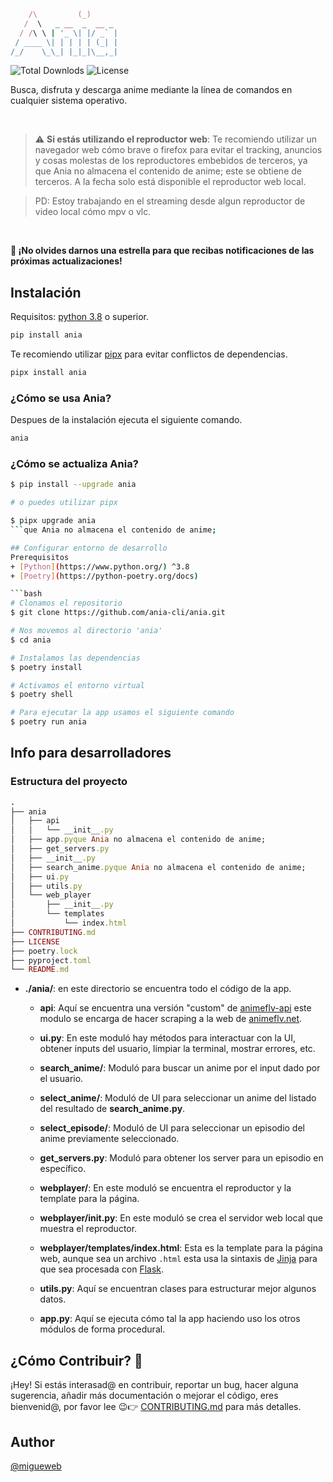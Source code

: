 ```ruby
    /\         (_)      
   /  \   _ __  _  __ _ 
  / /\ \ | '_ \| |/ _` |
 / ____ \| | | | | (_| |
/_/    \_\_| |_|_|\__,_|
```
<!-- Badges -->
<div  styles="display: flex;">
  <img alt="Total Downlods" src="https://img.shields.io/pepy/dt/ania">
  <img alt="License" src="https://img.shields.io/pypi/l/ania">
</div>
<!-- End badges -->

Busca, disfruta y descarga anime mediante la línea de comandos en cualquier sistema operativo.

<br/>

> ⚠️ **Si estás utilizando el reproductor web**: Te recomiendo utilizar un navegador web cómo brave o firefox para evitar el tracking, anuncios y cosas molestas de los reproductores embebidos de terceros, ya que Ania no almacena el contenido de anime; este se obtiene de terceros. A la fecha solo está disponible el reproductor web local.

> PD: Estoy trabajando en el streaming desde algun reproductor de video local cómo mpv o vlc.

<br/>

**🌟 ¡No olvides darnos una estrella para que recibas notificaciones de las próximas actualizaciones!**

## Instalación

Requisitos: [python 3.8](https://www.python.org/downloads/) o superior.
```bash
pip install ania
```

Te recomiendo utilizar [pipx](https://pipx.pypa.io/) para evitar conflictos de dependencias.

```bash 
pipx install ania
```

### ¿Cómo se usa Ania? 

Despues de la instalación ejecuta el siguiente comando.

```bash
ania
```

### ¿Cómo se actualiza Ania? 

```bash
$ pip install --upgrade ania

# o puedes utilizar pipx

$ pipx upgrade ania
```que Ania no almacena el contenido de anime;

## Configurar entorno de desarrollo
Prerequisitos
+ [Python](https://www.python.org/) ^3.8
+ [Poetry](https://python-poetry.org/docs)

```bash
# Clonamos el repositorio
$ git clone https://github.com/ania-cli/ania.git

# Nos movemos al directorio 'ania'
$ cd ania

# Instalamos las dependencias
$ poetry install

# Activamos el entorno virtual
$ poetry shell

# Para ejecutar la app usamos el siguiente comando
$ poetry run ania
```

## Info para desarrolladores
### Estructura del proyecto

```ruby
.
├── ania
│   ├── api
│   │   └── __init__.py
│   ├── app.pyque Ania no almacena el contenido de anime;
│   ├── get_servers.py
│   ├── __init__.py
│   ├── search_anime.pyque Ania no almacena el contenido de anime;
│   ├── ui.py
│   ├── utils.py
│   └── web_player
│       ├── __init__.py
│       └── templates
│           └── index.html
├── CONTRIBUTING.md
├── LICENSE
├── poetry.lock
├── pyproject.toml
└── README.md
```

+ **./ania/**: en este directorio se encuentra todo el código de la app.

    + **api**: Aquí se encuentra una versión "custom" de [animeflv-api](https://github.com/jorgeajimenezl/animeflv-api) este modulo se encarga de hacer scraping a la web de [animeflv.net](https://animeflv.net).

    + **ui.py**: En este moduló hay métodos para interactuar con la UI, obtener inputs del usuario, limpiar la terminal, mostrar errores, etc.

    + **search_anime/**: Moduló para buscar un anime por el input dado por el usuario.

    + **select_anime/**: Moduló de UI para seleccionar un anime del listado del resultado de **search_anime.py**.

    + **select_episode/**: Moduló de UI para seleccionar un episodio del anime previamente seleccionado.

    + **get_servers.py**: Moduló para obtener los server para un episodio en específico.

    + **webplayer/**: En este moduló se encuentra el reproductor y la template para la página.

    + **webplayer/__init__.py**: En este moduló se crea el servidor web local que muestra el reproductor. 

    + **webplayer/templates/index.html**: Esta es la template para la página web, aunque sea un archivo `.html` esta usa la sintaxis de [Jinja](https://jinja.palletsprojects.com/en/3.1.x/) para que sea procesada con [Flask](https://flask.palletsprojects.com/en/3.0.x/).

    + **utils.py**: Aquí se encuentran clases para estructurar mejor algunos datos.

    + **app.py**: Aquí se ejecuta cómo tal la app haciendo uso los otros módulos de forma procedural.

## ¿Cómo Contribuir? 🤝
¡Hey! Si estás interasad@ en contribuir, reportar un bug, hacer alguna sugerencia, añadir más documentación o mejorar el código, eres bienvenid@, por favor lee 😉👉 [CONTRIBUTING.md](CONTRIBUTING.md) para más detalles. 

## Author
[@migueweb](https://github.com/migueweb)
